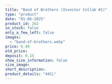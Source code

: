 ```yaml
---
title: "Band of Brothers (Investor Collab #1)"
type: "product"
date: "01-06-2025"
product_id: 162
in_stock: false
only_a_few_left: false
images:
  - "band-of-brothers.webp"
price: 6.49
old_price:
deposit: 0.15
show_size_information: false
size_image:
short_description:
product_details: "44CL"
---
```

